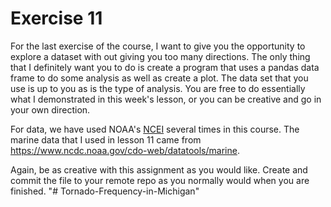 # Exercise 11

For the last exercise of the course, I want to give you the opportunity to explore a dataset with out giving you too many directions. The only thing that I definitely want you to do is create a program that uses a pandas data frame to do some analysis as well as create a plot. The data set that you use is up to you as is the type of analysis. You are free to do essentially what I demonstrated in this week's lesson, or you can be creative and go in your own direction.

For data, we have used NOAA's [NCEI](https://www.ncdc.noaa.gov/) several times in this course. The marine data that I used in lesson 11 came from https://www.ncdc.noaa.gov/cdo-web/datatools/marine.

Again, be as creative with this assignment as you would like. Create and commit the file to your remote repo as you normally would when you are finished.
"# Tornado-Frequency-in-Michigan" 
